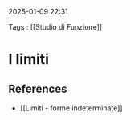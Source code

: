 2025-01-09 22:31

Tags : [[Studio di Funzione]]

# I limiti


## References

- [[Limiti - forme indeterminate]]